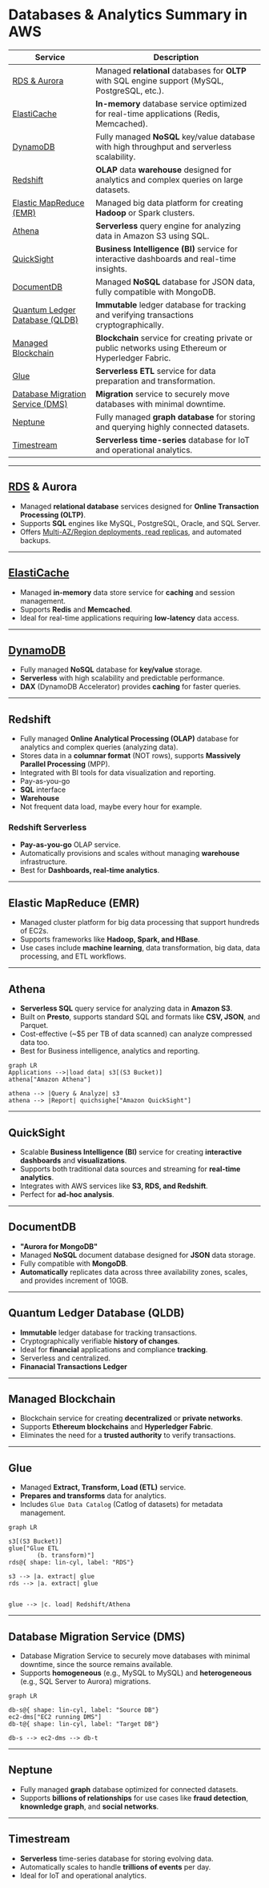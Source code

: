 # Databases & Analytics Summary in AWS

| Service                     | Description                                                                                      |
|-----------------------------|--------------------------------------------------------------------------------------------------|
| [RDS & Aurora](#rds--aurora)           | Managed **relational** databases for **OLTP** with SQL engine support (MySQL, PostgreSQL, etc.).        |
| [ElastiCache](#elasticache)            | **In-memory** database service optimized for real-time applications (Redis, Memcached).             |
| [DynamoDB](#dynamodb)                 | Fully managed **NoSQL** key/value database with high throughput and serverless scalability.          |
| [Redshift](#redshift)                    | **OLAP** data **warehouse** designed for analytics and complex queries on large datasets.             |
| [Elastic MapReduce (EMR)](#elastic-mapreduce-emr)                 | Managed big data platform for creating **Hadoop** or Spark clusters.                                |
| [Athena](#athena)                | **Serverless** query engine for analyzing data in Amazon S3 using SQL.                         |
| [QuickSight](#quicksight)           | **Business Intelligence (BI)** service for interactive dashboards and real-time insights.   |
| [DocumentDB](#documentdb)            | Managed **NoSQL** database for JSON data, fully compatible with MongoDB.                   |
| [Quantum Ledger Database (QLDB)](#quantum-ledger-database-qldb)            | **Immutable** ledger database for tracking and verifying transactions cryptographically.               | 
| [Managed Blockchain](#managed-blockchain) | **Blockchain** service for creating private or public networks using Ethereum or Hyperledger Fabric.| 
| [Glue](#glue)          | **Serverless ETL** service for data preparation and transformation.                                 |
| [Database Migration Service (DMS)](#database-migration-service-dms)                     | **Migration** service to securely move databases with minimal downtime.                            |
| [Neptune](#neptune)                | Fully managed **graph database** for storing and querying highly connected datasets.                | 
| [Timestream](#timestream)            | **Serverless time-series** database for IoT and operational analytics.                             |

---

## [RDS](./rds.md) & Aurora
- Managed **relational database** services designed for **Online Transaction Processing (OLTP)**.
- Supports **SQL** engines like MySQL, PostgreSQL, Oracle, and SQL Server.
- Offers [Multi-AZ/Region deployments, read replicas,](./rds.md#rds-deployments) and automated backups.

---

## [ElastiCache](./elasticache.md)
- Managed **in-memory** data store service for **caching** and session management.
- Supports **Redis** and **Memcached**.
- Ideal for real-time applications requiring **low-latency** data access.

---

## [DynamoDB](./dynamodb.md)
- Fully managed **NoSQL** database for **key/value** storage.
- **Serverless** with high scalability and predictable performance.
- **DAX** (DynamoDB Accelerator) provides **caching** for faster queries.

---

## Redshift
- Fully managed **Online Analytical Processing (OLAP)** database for analytics and complex queries (analyzing data).
- Stores data in a **columnar format** (NOT rows), supports **Massively Parallel Processing** (MPP).
- Integrated with BI tools for data visualization and reporting.
- Pay-as-you-go
- **SQL** interface
- **Warehouse**
- Not frequent data load, maybe every hour for example.

### Redshift Serverless
- **Pay-as-you-go** OLAP service.
- Automatically provisions and scales without managing **warehouse** infrastructure.
- Best for **Dashboards, real-time analytics**.

---

## Elastic MapReduce (EMR)
- Managed cluster platform for big data processing that support hundreds of EC2s.
- Supports frameworks like **Hadoop, Spark, and HBase**.
- Use cases include **machine learning**, data transformation, big data, data processing, and ETL workflows.

---

## Athena
- **Serverless SQL** query service for analyzing data in **Amazon S3**.
- Built on **Presto**, supports standard SQL and formats like **CSV, JSON**, and Parquet.
- Cost-effective (~$5 per TB of data scanned) can analyze compressed data too.
- Best for Business intelligence, analytics and reporting.

```mermaid
graph LR
Applications -->|load data| s3[(S3 Bucket)]
athena["Amazon Athena"]

athena --> |Query & Analyze| s3
athena --> |Report| quichsighe["Amazon QuickSight"]
```

---

## QuickSight
- Scalable **Business Intelligence (BI)** service for creating **interactive dashboards** and **visualizations**.
- Supports both traditional data sources and streaming for **real-time analytics**.
- Integrates with AWS services like **S3, RDS, and Redshift**.
- Perfect for **ad-hoc analysis**.

---

## DocumentDB
- **"Aurora for MongoDB"**
- Managed **NoSQL** document database designed for **JSON** data storage.
- Fully compatible with **MongoDB**.
- **Automatically** replicates data across three availability zones, scales, and provides increment of 10GB.

---

## Quantum Ledger Database (QLDB)
- **Immutable** ledger database for tracking transactions.
- Cryptographically verifiable **history of changes**.
- Ideal for **financial** applications and compliance **tracking**.
- Serverless and centralized.
- **Finanacial Transactions Ledger**

---

## Managed Blockchain
- Blockchain service for creating **decentralized** or **private networks**.
- Supports **Ethereum blockchains** and **Hyperledger Fabric**.
- Eliminates the need for a **trusted authority** to verify transactions.

---

## Glue
- Managed **Extract, Transform, Load (ETL)** service.
- **Prepares and transforms** data for analytics.
- Includes `Glue Data Catalog` (Catlog of datasets) for metadata management.

```mermaid
graph LR

s3[(S3 Bucket)]
glue["Glue ETL
        (b. transform)"]
rds@{ shape: lin-cyl, label: "RDS"}

s3 --> |a. extract| glue
rds --> |a. extract| glue


glue --> |c. load| Redshift/Athena
```

---

## Database Migration Service (DMS)
- Database Migration Service to securely move databases with minimal downtime, since the source remains available.
- Supports **homogeneous** (e.g., MySQL to MySQL) and **heterogeneous** (e.g., SQL Server to Aurora) migrations.

```mermaid
graph LR

db-s@{ shape: lin-cyl, label: "Source DB"}
ec2-dms["EC2 running DMS"]
db-t@{ shape: lin-cyl, label: "Target DB"}

db-s --> ec2-dms --> db-t
```

---

## Neptune
- Fully managed **graph** database optimized for connected datasets.
- Supports **billions of relationships** for use cases like **fraud detection**, **knownledge graph**, and **social networks**.

---

## Timestream
- **Serverless** time-series database for storing evolving data.
- Automatically scales to handle **trillions of events** per day.
- Ideal for IoT and operational analytics.

